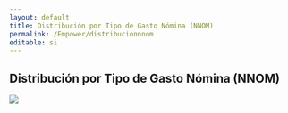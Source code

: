 ```yaml
---
layout: default
title: Distribución por Tipo de Gasto Nómina (NNOM)
permalink: /Empower/distribucionnnom
editable: si
---
```


## Distribución por Tipo de Gasto Nómina (NNOM)

[![](video4.png)](https://www.youtube.com/watch?v=b9Ar77OXFtI&t=61s)



